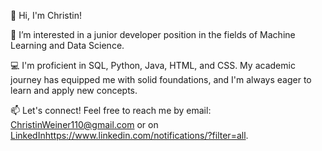 👋 Hi, I'm Christin! 

🚀 I’m interested in a junior developer position in the fields of Machine Learning and Data Science.

💻 I'm proficient in SQL, Python, Java, HTML, and CSS. My academic journey has equipped me with solid foundations, and I'm always eager to learn and apply new concepts.

📫 Let's connect! Feel free to reach me by email: ChristinWeiner110@gmail.com or on [LinkedIn](https://www.linkedin.com/notifications/?filter=all)https://www.linkedin.com/notifications/?filter=all.

